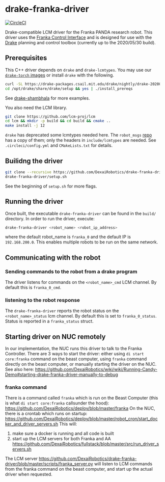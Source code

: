 # drake-franka-driver

[![CircleCI](https://circleci.com/gh/DexaiRobotics/drake-franka-driver.svg?style=shield&circle-token=a122ea0349f6e79f84f549e6155bbbfcf923d7d4)](https://circleci.com/gh/DexaiRobotics/drake-franka-driver)

Drake-compatible LCM driver for the Franka PANDA research robot. This driver uses the [Franka Control Interface](https://frankaemika.github.io/docs/) and is designed for use with the [Drake](https://drake.mit.edu/) planning and control toolbox (currently up to the 2020/05/30 build).

## Prerequisites

This C++ driver depends on `drake` and `drake-lcmtypes`. You may use our [`drake-torch` images](https://github.com/DexaiRobotics/drake-torch) or install `drake` with the following.

```bash
curl -SL https://drake-packages.csail.mit.edu/drake/nightly/drake-20200530-bionic.tar.gz | tar -xzC /opt
cd /opt/drake/share/drake/setup && yes | ./install_prereqs
```

See [drake-shambhala](https://github.com/RobotLocomotion/drake-shambhala) for more examples.

You also need the LCM library.
```bash
git clone https://github.com/lcm-proj/lcm
cd lcm && mkdir -p build && cd build && cmake ..
make install -j 12
```

`drake` has deprecated some lcmtypes needed here. The `robot_msgs` [repo](https://github.com/DexaiRobotics/robot_msgs) has a copy of them; only the headers in `include/lcmtypes` are needed. See `.circleci/config.yml` and `CMakeLists.txt` for details.

## Builidng the driver

```bash
git clone --recursive https://github.com/DexaiRobotics/drake-franka-driver.git`
drake-franka-driver/setup.sh
```

See the beginning of `setup.sh` for more flags.

## Running the driver

Once built, the executable `drake-franka-driver` can be found in the `build/` directory. In order to run the driver, execute:
```bash
drake-franka-driver <robot_name> <robot_ip_address>
```
where the default robot_name is `franka_0` and the default IP is `192.168.200.0`. This enables multiple robots to be run on the same network.

## Communicating with the robot

### Sending commands to the robot from a drake program

The driver listens for commands on the `<robot_name>_cmd` LCM channel. By default this is `franka_0_cmd`.

### listening to the robot response

The `drake-franka-driver` reports the robot status on the `<robot_name>_status` lcm channel. By default this is set to `franka_0_status`. Status is reported in a `franka_status` struct.

## Starting driver on NUC remotely
In our implementation, the NUC runs this driver to talk to the Franka Controller.
There are 3 ways to start the driver: either using `di start core:franka` command on the beast computer, using `franka` command directly on the beast computer, or manually starting the driver on the NUC. See also here: https://github.com/DexaiRobotics/wiki/wiki/Running-Candy-Demo#starting-drake-franka-driver-manually-to-debug
### franka command
There is a command called `franka` which is run on the Beast Computer (this is what `di start core:franka` callsunder the hood): https://github.com/DexaiRobotics/deploy/blob/master/franka
On the NUC, there is a crontab which runs on startup: https://github.com/DexaiRobotics/deploy/blob/master/robot_cron/start_docker_and_driver_servers.sh
This will:
1) make sure a docker is running and all code is built
2) start up the LCM servers for both Franka and AA https://github.com/DexaiRobotics/fullstack/blob/master/src/run_driver_servers.sh

The LCM server https://github.com/DexaiRobotics/drake-franka-driver/blob/master/scripts/franka_server.py will listen to LCM commands from the franka command on the beast computer, and start up the actual driver when requested.
